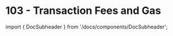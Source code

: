 # 103 - Transaction Fees and Gas

import { DocSubheader } from '/docs/components/DocSubheader';

<DocSubheader text= "The controls associated with submitting a transaction to the network. Outlines how transaction fees are accrued in Gas, pricing controls, distribution of credits."
/>
